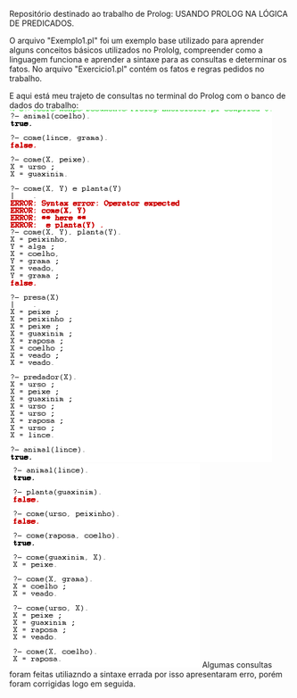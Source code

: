 Repositório destinado ao trabalho de Prolog: USANDO PROLOG NA LÓGICA DE PREDICADOS.

O arquivo "Exemplo1.pl" foi um exemplo base utilizado para aprender alguns conceitos básicos utilizados no Prololg, compreender como a linguagem funciona e aprender a sintaxe para as consultas e determinar os fatos.
No arquivo "Exercicio1.pl" contém os fatos e regras pedidos no trabalho.

E aqui está meu trajeto de consultas no terminal do Prolog com o banco de dados do trabalho:
![Print das consultas no Prolog](image.png)
![Print das consultas no Prolog](image-2.png)
Algumas consultas foram feitas utiliazndo a sintaxe errada por isso apresentaram erro, porém foram corrigidas logo em seguida.
